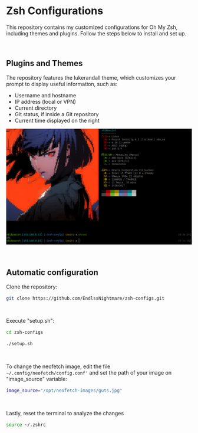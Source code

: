 # Zsh Configurations

This repository contains my customized configurations for Oh My Zsh, including themes and plugins. Follow the steps below to install and set up.

<br>

## Plugins and Themes
The repository features the lukerandall theme, which customizes your prompt to display useful information, such as:

* Username and hostname
* IP address (local or VPN)
* Current directory 
* Git status, if inside a Git repository
* Current time displayed on the right

![Terminal](Images/2024-11-21_01-09.png)

<br>

## Automatic configuration
Clone the repository:

```bash
git clone https://github.com/EndlssNightmare/zsh-configs.git
```
<br>

Execute "setup.sh":

```bash
cd zsh-configs
```
```bash
./setup.sh
```

<br>

To change the neofetch image, edit the file `~/.config/neofetch/config.conf'` and set the path of your image on "image_source" variable:

```bash
image_source="/opt/neofetch-images/guts.jpg"
```

<br>

Lastly, reset the terminal to analyze the changes

```bash
source ~/.zshrc
```

